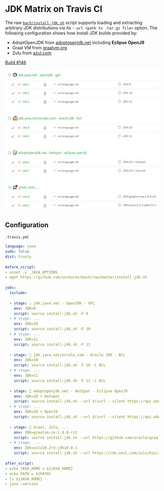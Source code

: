 # JDK Matrix on Travis CI

The raw [`bach/install-jdk.sh`](https://github.com/sormuras/bach#install-jdksh) script
supports loading and extracting arbitrary JDK distributions via its `--url <path to .tar.gz file>`
option. The following configuration shows how install JDK builds provided by:

- AdoptOpenJDK from [adoptopenjdk.net](https://adoptopenjdk.net) including **Eclipse OpenJ9**
- Graal VM from [graalvm.org](https://www.graalvm.org)
- Zulu from [azul.com](https://www.azul.com/downloads/zulu)

[Build #146](https://travis-ci.org/sormuras/sormuras.github.io/builds/395375242)

![2018-06-22-jdk-matrix-screenshot.png](2018-06-22-jdk-matrix-screenshot.png)


## Configuration

`.travis.yml`

```yml
language: java
sudo: false
dist: trusty

before_script:
- unset -v _JAVA_OPTIONS
- wget https://github.com/sormuras/bach/raw/master/install-jdk.sh

jobs:
  include:

  - stage: ☕ jdk.java.net - OpenJDK - GPL
    env: JDK=9
    script: source install-jdk.sh -F 9
  - # stage: ...
    env: JDK=10
    script: source install-jdk.sh -F 10
  - # stage: ...
    env: JDK=11
    script: source install-jdk.sh -F 11

  - stage: 🍰 jdk.java.net/orcale.com - Oracle JDK - BCL
    env: JDK=10
    script: source install-jdk.sh -F 10 -L BCL
  - # stage: ...
    env: JDK=11
    script: source install-jdk.sh -F 11 -L BCL

  - stage: 🍺 adoptopenjdk.net - HotSpot - Eclipse OpenJ9
    env: JDK=10 + Hotspot
    script: source install-jdk.sh --url $(curl --silent https://api.adoptopenjdk.net/openjdk10/nightly/x64_linux/ | grep 'binary_link' | grep -Eo '(http|https)://[^"]+' | head -1)
  - # stage: ...
    env: JDK=10 + OpenJ9
    script: source install-jdk.sh --url $(curl --silent https://api.adoptopenjdk.net/openjdk10-openj9/nightly/x64_linux/ | grep 'binary_link' | grep -Eo '(http|https)://[^"]+' | head -1)

  - stage: 🚀 Graal, Zulu, ...
    env: JDK=graalvm-ce-1.0.0-rc2
    script: source install-jdk.sh --url https://github.com/oracle/graal/releases/download/vm-1.0.0-rc2/graalvm-ce-1.0.0-rc2-linux-amd64.tar.gz
  - # stage: ...
    env: JDK=zulu10.2+3-jdk10.0.1
    script: source install-jdk.sh --url https://cdn.azul.com/zulu/bin/zulu10.2+3-jdk10.0.1-linux_x64.tar.gz

after_script:
- echo JAVA_HOME = ${JAVA_HOME}
- echo PATH = ${PATH}
- ls ${JAVA_HOME}
- java -version
```
